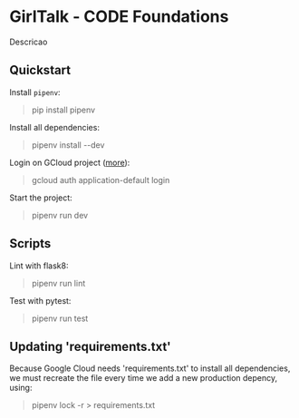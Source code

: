 # GirlTalk - CODE Foundations

Descricao

## Quickstart

Install `pipenv`:

> pip install pipenv

Install all dependencies:

> pipenv install --dev

Login on GCloud project ([more](https://googleapis.dev/python/google-api-core/latest/auth.html)):

> gcloud auth application-default login

Start the project:

> pipenv run dev

## Scripts

Lint with flask8:

> pipenv run lint

Test with pytest:

> pipenv run test

## Updating 'requirements.txt'

Because Google Cloud needs 'requirements.txt' to install all dependencies,
we must recreate the file every time we add a new production depency, using:

> pipenv lock -r > requirements.txt
